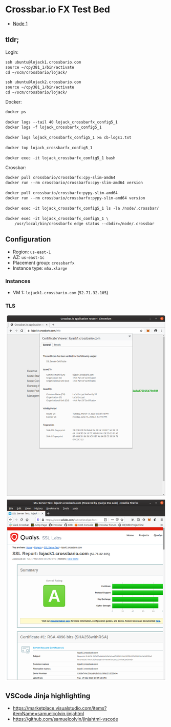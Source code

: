 # Crossbar.io FX Test Bed

* [Node 1](https://lojack1.crossbario.com/info)

## tldr;

Login:

```console
ssh ubuntu@lojack1.crossbario.com
source ~/cpy381_1/bin/activate
cd ~/scm/crossbario/lojack/
```

```console
ssh ubuntu@lojack2.crossbario.com
source ~/cpy381_1/bin/activate
cd ~/scm/crossbario/lojack/
```

Docker:

```console
docker ps

docker logs --tail 40 lojack_crossbarfx_config5_1
docker logs -f lojack_crossbarfx_config5_1

docker logs lojack_crossbarfx_config5_1 >& cb-logs1.txt

docker top lojack_crossbarfx_config5_1

docker exec -it lojack_crossbarfx_config5_1 bash
```

Crossbar:

```console
docker pull crossbario/crossbarfx:cpy-slim-amd64
docker run --rm crossbario/crossbarfx:cpy-slim-amd64 version

docker pull crossbario/crossbarfx:pypy-slim-amd64
docker run --rm crossbario/crossbarfx:pypy-slim-amd64 version

docker exec -it lojack_crossbarfx_config5_1 ls -la /node/.crossbar/

docker exec -it lojack_crossbarfx_config5_1 \
    /usr/local/bin/crossbarfx edge status --cbdir=/node/.crossbar
```

## Configuration

* Region: `us-east-1`
* AZ: `us-east-1c`
* Placement group: `crossbarfx`
* Instance type: `m5a.xlarge`

### Instances

* VM 1: `lojack1.crossbario.com` (`52.71.32.105`)

### TLS

![shot 1](screenshots/shot1.png "shot 1")
![shot 1](screenshots/shot2.png "shot 2")

## VSCode Jinja highlighting

* https://marketplace.visualstudio.com/items?itemName=samuelcolvin.jinjahtml
* https://github.com/samuelcolvin/jinjahtml-vscode
